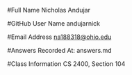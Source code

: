 #Full Name
Nicholas Andujar

#GitHub User Name
andujarnick

#Email Address
na188318@ohio.edu

#Answers Recorded At:
answers.md

#Class Information
CS 2400, Section 104
